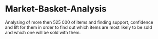 # Market-Basket-Analysis
Analysing of more then 525 000 of items and finding support, confidence and lift for them in order to find out which items are most likely to be sold and which one will be sold with them. 
